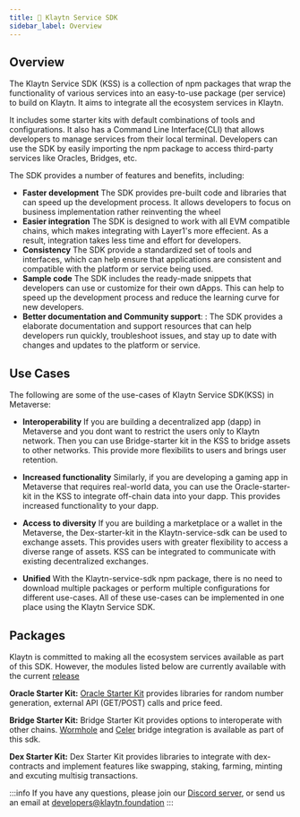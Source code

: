 ```yaml
---
title: 🎪 Klaytn Service SDK
sidebar_label: Overview
---
```


## Overview <a id="overview"></a>

The Klaytn Service SDK (KSS) is a collection of npm packages that wrap the functionality of various services into an easy-to-use package (per service) to build on Klaytn. It aims to integrate all the ecosystem services in Klaytn.

It includes some starter kits with default combinations of tools and configurations. It also has a Command Line Interface(CLI) that allows developers to manage services from their local terminal. Developers can use the SDK by easily importing the npm package to access third-party services like Oracles, Bridges, etc.

The SDK provides a number of features and benefits, including:

- **Faster development** The SDK provides pre-built code and libraries that can speed up the development process. It allows developers to focus on business implementation rather reinventing the wheel
- **Easier integration** The SDK is designed to work with all EVM compatible chains, which makes integrating with Layer1's more effecient. As a result, integration takes less time and effort for developers.
- **Consistency** The SDK provide a standardized set of tools and interfaces, which can help ensure that applications are consistent and compatible with the platform or service being used.
- **Sample code** The SDK includes the ready-made snippets that developers can use or customize for their own dApps. This can help to speed up the development process and reduce the learning curve for new developers.
- **Better documentation and Community support**: : The SDK provides a elaborate documentation and support resources that can help developers run quickly, troubleshoot issues, and stay up to date with changes and updates to the platform or service.

## Use Cases <a id="usecases"></a>

The following are some of the use-cases of Klaytn Service SDK(KSS) in Metaverse:

- **Interoperability** If you are building a decentralized app (dapp) in Metaverse and you dont want to restrict the users only to Klaytn network. Then you can use Bridge-starter kit in the KSS to bridge assets to other networks. This provide more flexibilits to users and brings user retention.

- **Increased functionality** Similarly, if you are developing a gaming app in Metaverse that requires real-world data, you can use the Oracle-starter-kit in the KSS to integrate off-chain data into your dapp. This provides increased functionality to your dapp.

- **Access to diversity** If you are building a marketplace or a wallet in the Metaverse, the Dex-starter-kit in the Klaytn-service-sdk can be used to exchange assets. This provides users with greater flexibility to access a diverse range of assets. KSS can be integrated to communicate with existing decentralized exchanges.

- **Unified** With the Klaytn-service-sdk npm package, there is no need to download multiple packages or perform multiple configurations for different use-cases. All of these use-cases can be implemented in one place using the Klaytn Service SDK.

## Packages <a id="Packages"></a>

Klaytn is committed to making all the ecosystem services available as part of this SDK. However, the modules listed below are currently available with the current [release](https://github.com/klaytn/klaytn-service-sdk/releases)

**Oracle Starter Kit:**
[Oracle Starter Kit](./oracle-starter-kit.md) provides libraries for random number generation, external API (GET/POST) calls and price feed.

**Bridge Starter Kit:**
Bridge Starter Kit provides options to interoperate with other chains. [Wormhole](./bridge-starter-kit/wormhole.md) and [Celer](./bridge-starter-kit/celer.md) bridge integration is available as part of this sdk.

**Dex Starter Kit:**
Dex Starter Kit provides libraries to integrate with dex-contracts and implement features like swapping, staking, farming, minting and excuting multisig transactions.

:::info
If you have any questions, please join our [Discord server](https://discord.io/KlaytnOfficial), or send us an email at developers@klaytn.foundation
:::
